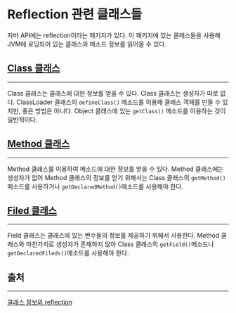 # Reflection 관련 클래스들

자바 API에는 reflection이라는 패키지가 있다. 이 패키지에 있는 클래스들을 사용해 JVM에 로딩되어 있는 클래스와 메소드 정보를 읽어올 수 있다.

## [Class 클래스](https://docs.oracle.com/en/java/javase/11/docs/api/java.base/java/lang/Class.html)
---
Class 클래스는 클래스에 대한 정보를 얻을 수 있다. Class 클래스는 생성자가 따로 없다. ClassLoader 클래스의 `defineClass()` 메소드를 이용해 클래스 객체를 만들 수 있지만, 좋은 방법은 아니다. Object 클래스에 있는 `getClass()` 메소드를 이용하는 것이 일반적이다.

## [Method 클래스](https://docs.oracle.com/en/java/javase/11/docs/api/java.base/java/lang/reflect/Method.html)
---
Method 클래스를 이용하여 메소드에 대한 정보를 얻을 수 있다. Method 클래스에는 생성자가 없어 Method 클래스의 정보를 얻기 위해서는 Class 클래스의 `getMethod()`메소드를 사용하거나 `getDeclaredMethod()`메소드를 사용해야 한다.

## [Filed 클래스](https://docs.oracle.com/en/java/javase/11/docs/api/java.base/java/lang/reflect/Field.html)
---
Field 클래스는 클래스에 있는 변수들의 정보를 제공하기 위해서 사용한다. Method 클래스와 마찬가지로 생성자가 존재하지 않아 Class 클래스의 `getField()`메소드나 `getDeclaredFileds()`메소드를 사용해야 한다.

## 출처
---
[클래스 정보와 reflection](https://12bme.tistory.com/129)